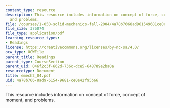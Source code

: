 ```yaml
---
content_type: resource
description: This resource includes information on concept of force, concept of moment,
  and problems.
file: /courses/1-050-solid-mechanics-fall-2004/4a78b7668ad961549681ce0e42f95b66_emech2_04.pdf
file_size: 376074
file_type: application/pdf
learning_resource_types:
- Readings
license: https://creativecommons.org/licenses/by-nc-sa/4.0/
ocw_type: OCWFile
parent_title: Readings
parent_type: CourseSection
parent_uid: 046f2c3f-662d-736c-dce5-648789e2ba0a
resourcetype: Document
title: emech2_04.pdf
uid: 4a78b766-8ad9-6154-9681-ce0e42f95b66
---
```

This resource includes information on concept of force, concept of moment, and problems.